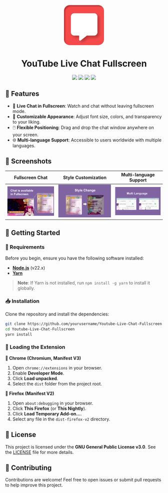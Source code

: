 <div align="center">
  <a href="https://chromewebstore.google.com/detail/youtube-live-chat-fullscr/dlnjcbkmomenmieechnmgglgcljhoepd">
    <img src="public/images/extension_128.png" alt="YouTube Live Chat Fullscreen Logo" width="128"/>
  </a>
  <h1>YouTube Live Chat Fullscreen</h1>

  ![](https://img.shields.io/badge/React-61DAFB?style=flat-square&logo=react&logoColor=black)
  ![](https://img.shields.io/badge/TypeScript-3178C6?style=flat-square&logo=typescript&logoColor=white)
  ![](https://img.shields.io/badge/Vite-646CFF?style=flat-square&logo=vite&logoColor=white)
  ![](https://img.shields.io/badge/License-GPL--3.0-blue?style=flat-square)
</div>

## 🌟 Features

- 🎥 **Live Chat in Fullscreen**: Watch and chat without leaving fullscreen mode.
- 🎨 **Customizable Appearance**: Adjust font size, colors, and transparency to your liking.
- 🖱️ **Flexible Positioning**: Drag and drop the chat window anywhere on your screen.
- 🌐 **Multi-language Support**: Accessible to users worldwide with multiple languages.

## 📸 Screenshots

|            Fullscreen Chat             |           Style Customization            |         Multi-language Support         |
| :------------------------------------: | :--------------------------------------: | :------------------------------------: |
| <img src="./readme-img/image.png" width="300" alt="Chat in Fullscreen"> | <img src="./readme-img/image1.png" width="300" alt="Style Customization"> | <img src="./readme-img/image2.png" width="300" alt="Multi-language Support"> |

## 🎉 Getting Started

### 🔧 Requirements

Before you begin, ensure you have the following software installed:

- **[Node.js](https://nodejs.org)** (v22.x)
- **[Yarn](https://yarnpkg.com)**

> **Note**: If Yarn is not installed, run `npm install -g yarn` to install it globally.

### 📥 Installation

Clone the repository and install the dependencies:

```bash
git clone https://github.com/yourusername/Youtube-Live-Chat-Fullscreen.git
cd Youtube-Live-Chat-Fullscreen
yarn install
```

### 🔌 Loading the Extension

**🚀 Chrome (Chromium, Manifest V3)**

1. Open `chrome://extensions` in your browser.
2. Enable **Developer Mode**.
3. Click **Load unpacked**.
4. Select the `dist` folder from the project root.

**🦊 Firefox (Manifest V2)**

1. Open `about:debugging` in your browser.
2. Click **This Firefox** (or **This Nightly**).
3. Click **Load Temporary Add-on...**.
4. Select any file in the `dist-firefox-v2` directory.

## 📄 License

This project is licensed under the **GNU General Public License v3.0**. See the [LICENSE](LICENSE) file for more details.

## 🤝 Contributing

Contributions are welcome! Feel free to open issues or submit pull requests to help improve this project.
